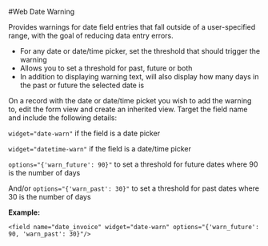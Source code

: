#Web Date Warning

Provides warnings for date field entries that fall outside of a user-specified range, with the goal of reducing data entry errors.

* For any date or date/time picker, set the threshold that should trigger the warning
* Allows you to set a threshold for past, future or both
* In addition to displaying warning text, will also display how many days in the past or future the selected date is

On a record with the date or date/time picket you wish to add the warning to, edit the form view and create an inherited view. Target the field name and include the following details:


`widget="date-warn"` if the field is a date picker

`widget="datetime-warn"` if the field is a date/time picker

`options="{'warn_future': 90}"` to set a threshold for future dates where 90 is the number of days

And/or `options="{'warn_past': 30}"` to set a threshold for past dates where 30 is the number of days


**Example:**

`<field name="date_invoice" widget="date-warn" options="{'warn_future': 90, 'warn_past': 30}"/>`